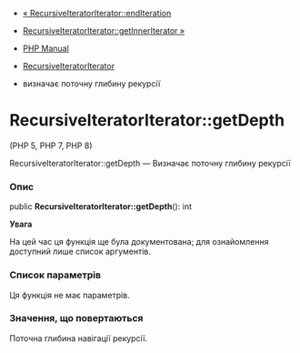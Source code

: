 - [«
RecursiveIteratorIterator::endIteration](recursiveiteratoriterator.enditeration.md)
- [RecursiveIteratorIterator::getInnerIterator
»](recursiveiteratoriterator.getinneriterator.md)

- [PHP Manual](index.md)
- [RecursiveIteratorIterator](class.recursiveiteratoriterator.md)
- визначає поточну глибину рекурсії

# RecursiveIteratorIterator::getDepth

(PHP 5, PHP 7, PHP 8)

RecursiveIteratorIterator::getDepth — Визначає поточну глибину
рекурсії

### Опис

public **RecursiveIteratorIterator::getDepth**(): int

**Увага**

На цей час ця функція ще була документована; для
ознайомлення доступний лише список аргументів.

### Список параметрів

Ця функція не має параметрів.

### Значення, що повертаються

Поточна глибина навігації рекурсії.
